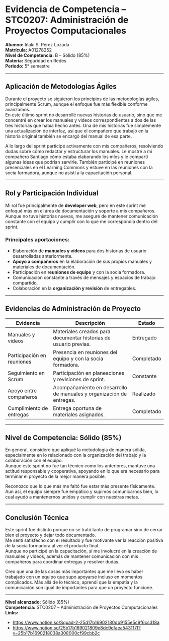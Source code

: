 # Evidencia de Competencia – STC0207: Administración de Proyectos Computacionales

**Alumno:** Iñaki S. Pérez Lozada  
**Matrícula:** A01278252  
**Nivel de Competencia:** B – Sólido (85%)  
**Materia:** Seguridad en Redes  
**Periodo:** 5° semestre  

---

## Aplicación de Metodologías Ágiles

Durante el proyecto se siguieron los principios de las metodologías ágiles, principalmente Scrum, aunque el enfoque fue más flexible conforme avanzamos.  
En este último sprint no desarrollé nuevas historias de usuario, sino que me concentré en crear los manuales y videos correspondientes a dos de las tres historias que había hecho antes. Una de mis historias fue simplemente una actualización de interfaz, así que el compañero que trabajó en la historia original también se encargó del manual de esa parte.  

A lo largo del sprint participé activamente con mis compañeros, resolviendo dudas sobre cómo redactar y estructurar los manuales. Le mostré a mi compañero Santiago cómo estaba elaborando los míos y le compartí algunas ideas que podrían servirle. También participé en reuniones presenciales en el Learning Commons y estuve en las reuniones con la socia formadora, aunque no asistí a la capacitación personal.  

---

## Rol y Participación Individual

Mi rol fue principalmente de **developer web**, pero en este sprint me enfoqué más en el área de documentación y soporte a mis compañeros.  
Aunque no tuve historias nuevas, me aseguré de mantener comunicación constante con el equipo y cumplir con lo que me correspondía dentro del sprint.  

### Principales aportaciones:
- Elaboración de **manuales y videos** para dos historias de usuario desarrolladas anteriormente.  
- **Apoyo a compañeros** en la elaboración de sus propios manuales y materiales de documentación.  
- Participación en **reuniones de equipo** y con la socia formadora.  
- Comunicación constante a través de mensajes y espacios de trabajo compartido.  
- Colaboración en la **organización y revisión** de entregables.  

---

## Evidencias de Administración de Proyecto

| Evidencia | Descripción | Estado |
|------------|-------------|---------|
| Manuales y videos | Materiales creados para documentar historias de usuario previas. | Entregado |
| Participación en reuniones | Presencia en reuniones del equipo y con la socia formadora. | Completado |
| Seguimiento en Scrum | Participación en planeaciones y revisiones de sprint. | Constante |
| Apoyo entre compañeros | Acompañamiento en desarrollo de manuales y organización de entregas. | Realizado |
| Cumplimiento de entregas | Entrega oportuna de materiales asignados. | Completado |

---

## Nivel de Competencia: Sólido (85%)

En general, considero que apliqué la metodología de manera sólida, especialmente en lo relacionado con la organización del trabajo y la colaboración con el equipo.  
Aunque este sprint no fue tan técnico como los anteriores, mantuve una actitud responsable y cooperativa, apoyando en lo que era necesario para terminar el proyecto de la mejor manera posible.

Reconozco que lo que más me faltó fue estar más presente físicamente. Aun así, el equipo siempre fue empático y supimos comunicarnos bien, lo cual ayudó a mantenernos unidos y cumplir con nuestras metas.  

---

## Conclusión Técnica

Este sprint fue distinto porque no se trató tanto de programar sino de cerrar bien el proyecto y dejar todo documentado.  
Me sentí satisfecho con el resultado y fue motivante ver la reacción positiva de la socia formadora al ver el producto final.  
Aunque no participé en la capacitación, sí me involucré en la creación de manuales y videos, además de mantener comunicación con mis compañeros para coordinar entregas y resolver dudas.  

Creo que una de las cosas más importantes que me llevo es haber trabajado con un equipo que supo apoyarse incluso en momentos complicados. Más allá de lo técnico, aprendí que la empatía y la comunicación son igual de importantes para que un proyecto funcione.  

---

**Nivel alcanzado:** Sólido (85%)  
**Competencia:** STC0207 – Administración de Proyectos Computacionales
**Links:**
- https://www.notion.so/Squad-2-25d17b16902180db9155e5c9f6cc318a
- https://www.notion.so/25b17b169021809e8dc9efaea543117f?v=25b17b1690218038a308000cf99cbb2c
